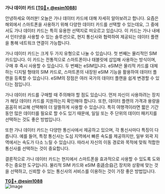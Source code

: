 **가나 데이터 카드 [[TG💪+ @esim1088](https://t.me/s/esim1088)]**

안녕하세요 여러분! 오늘은 가나 데이터 카드에 대해 자세히 알아보려고 합니다. 요즘은 해외에서 스마트폰을 사용하기 위해 다양한 데이터 카드를 선택할 수 있는데요, 그 중에서도 가나 데이터 카드는 특히 유용한 선택지로 떠오르고 있습니다. 이 카드는 가나 내에서 인터넷을 사용할 수 있는 솔루션으로, 현지 통신사와 협력하여 제공되는 데이터 플랜을 통해 네트워크 연결이 가능합니다.

가나 데이터 카드는 크게 두 가지 유형으로 나눌 수 있습니다. 첫 번째는 물리적인 SIM 카드입니다. 이 카드는 전통적으로 스마트폰이나 태블릿에 삽입해 사용하는 방식이며, 구매 후 즉시 사용할 수 있습니다. 두 번째는 eSIM입니다. eSIM은 물리적 카드를 대체하는 디지털 형태의 SIM 카드로, 스마트폰의 내장된 eSIM 기능을 활용하여 데이터 플랜을 등록할 수 있습니다. eSIM의 장점은 여러 국가의 데이터 플랜을 쉽게 변경할 수 있다는 점입니다.

가나 데이터 카드를 구매할 때 주의해야 할 점도 있습니다. 먼저 자신이 사용하려는 장치가 해당 데이터 카드를 지원하는지 확인해야 합니다. 또한, 데이터 플랜의 가격과 용량을 꼼꼼히 비교해 선택해야 더 알뜰하게 사용할 수 있습니다. 특히 여행객이라면 짧은 기간 동안 많은 데이터를 필요로 할 수도 있기 때문에, 일일 또는 주 단위의 데이터 패키지를 선택하는 것도 좋은 방법입니다.

또한 가나 데이터 카드는 다양한 통신사에서 제공하고 있으며, 각 통신사마다 특징이 다릅니다. 예를 들어, 특정 통신사는 도심 지역에서 빠른 속도를 제공하지만, 일부 외곽 지역에서는 속도가 다소 느릴 수 있습니다. 따라서 자신의 이동 경로와 목적에 맞춰 적합한 통신사를 선택하는 것이 중요합니다.

결론적으로 가나 데이터 카드는 현지에서 스마트폰을 효과적으로 사용할 수 있도록 도와주는 중요한 도구입니다. 물리적 SIM 카드와 eSIM 중适合自己 장치와 상황에 맞는 것을 선택하고, 신뢰할 수 있는 통신사의 서비스를 이용하는 것이 가장 좋은 방법입니다.

**[TG💪+ @esim1088](https://t.me/s/esim1088)**  
![Image](https://i.postimg.cc/Y0z9fWf4/image.png)